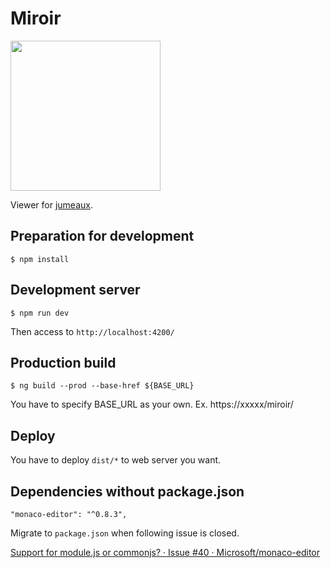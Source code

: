 Miroir
======

<img src="./src/assets/miroir=png" width="240" height="240">

Viewer for [jumeaux](https://github.com/tadashi-aikawa/jumeaux).


## Preparation for development

```
$ npm install
```

## Development server

```
$ npm run dev
```

Then access to `http://localhost:4200/`


## Production build

```
$ ng build --prod --base-href ${BASE_URL}
```

You have to specify BASE_URL as your own.
Ex. https://xxxxx/miroir/

## Deploy

You have to deploy `dist/*` to web server you want.

## Dependencies without package.json

```
"monaco-editor": "^0.8.3",
```

Migrate to `package.json` when following issue is closed.

[Support for module\.js or commonjs? · Issue \#40 · Microsoft/monaco\-editor](https://github.com/Microsoft/monaco-editor/issues/40)
